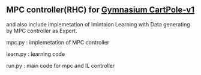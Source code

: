 ## MPC controller(RHC) for __[Gymnasium CartPole-v1](https://gymnasium.farama.org/environments/classic_control/cart_pole/#arguments)__ 

and also include implemetation of Imintaion Learning with Data generating by MPC controller as Expert.


mpc.py : implemetation of MPC controller 

learn.py : learning code 

run.py : main code for mpc and IL controller




